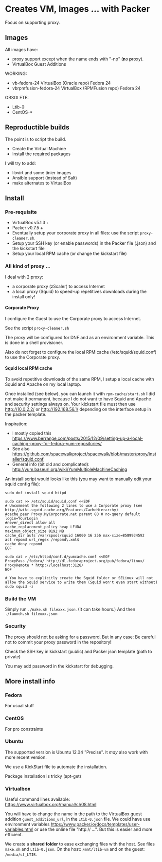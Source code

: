# Creates VM, Images ... with Packer 

Focus on supporting proxy.

## Images

All images have: 
- proxy support except when the name ends with "-np" (**n**o **p**roxy).
- VirtualBox Guest Additions

WORKING:
- vb-fedora-24 VirtualBox (Oracle repo)  Fedora 24 
- vbrpmfusion-fedora-24 VirtualBox (RPMFusion repo)  Fedora 24 

OBSOLETE:
- Ltib-0
- CentOS-\*

## Reproductible builds

The point is to script the build.
- Create the Virtual Machine
- Install the required packages

I will try to add:
- libvirt and some tinier images
- Ansible support (instead of Salt)
- make alternates to VirtualBox


## Install
### Pre-requisite
 
- VirtualBox v5.1.3 +
- Packer v0.7.5 +
- Eventually setup your corporate proxy in all files: use the script `proxy-cleaner.sh`.
- Setup your SSH key (or enable passwords) in the Packer file (.json) and the kickstart file
- Setup your local RPM cache (or change the kickstart file)
 
### All kind of proxy ...

I deal with 2 proxy:
- a corporate proxy (zScaler) to access Internet
- a local proxy (Squid) to speed-up repetitives downloads during the install only!

#### Corporate Proxy

I configure the Guest to use the Corporate proxy to access Internet.

See the script `proxy-cleaner.sh`

The proxy will be configured for DNF and as an environment variable. This is done in a shell provisioner.

Also do not forget to configure the local RPM cache (/etc/squid/squid.conf) to use the Corporate proxy.

#### Squid local RPM cache

To avoid repetitive downloads of the same RPM, I setup a local cache with Squid and Apache on my local laptop.

Once installed (see below), you can launch it with `rpm-cache/start.sh` I did not make it permanent, because I do not want to have Squid and Apache and security settings always on.
Your kickstart file must then use http://10.0.2.2/ or http://192.168.56.1/ depending on the interface setup in the packer template.

Inspiration:
- I mostly copied this https://www.berrange.com/posts/2015/12/09/setting-up-a-local-caching-proxy-for-fedora-yum-repositories/
- See also https://github.com/spacewalkproject/spacewalk/blob/master/proxy/installer/squid.conf
- General info (bit old and complicated): http://yum.baseurl.org/wiki/YumMultipleMachineCaching

An install script would looks like this (you may want to manually edit your squid config file):
```
sudo dnf install squid httpd

sudo cat >> /etc/squid/squid.conf <<EOF
# Uncomment the following 2 lines to use a Corporate proxy (see http://wiki.squid-cache.org/Features/CacheHierarchy)
#cache_peer Proxy.MyCorporate.net parent 80 0 no-query default login=YourLogin
#never_direct allow all
cache_replacement_policy heap LFUDA
maximum_object_size 8192 MB
cache_dir aufs /var/spool/squid 16000 16 256 max-size=8589934592
acl repomd url_regex /repomd\.xml$
cache deny repomd
EOF

sudo cat > /etc/httpd/conf.d/yumcache.conf <<EOF
ProxyPass /fedora/ http://dl.fedoraproject.org/pub/fedora/linux/
ProxyRemote * http://localhost:3128/
EOF

# You have to explicitly create the Squid folder or SELinux will not allow the Squid service to write them (Squid won't even start without)
sudo squid -z
```

### Build the VM
 
Simply run `./make.sh filexxx.json`. (It can take hours.)
And then `./launch.sh filexxx.json`

### Security
 
The proxy should not be asking for a password.  But in any case: Be careful not to commit your proxy password in the repository!

Check the SSH key in kickstart (public) and Packer json template (path to private)

You may add password in the kickstart for debugging.

## More install info
 
### Fedora

For usual stuff

### CentOS

For pro constraints

### Ubuntu

The supported version is Ubuntu 12.04 "Precise".  It *may* also work with more recent version.

We use a KickStart file to automate the installation.

Package installation is tricky (apt-get)

### Virtualbox

Useful command lines available: https://www.virtualbox.org/manual/ch08.html

You will have to change the name in the path to the VirtualBox guest addition `guest_additions_url`, in the `Ltib-0.json` file.
We could have use environment variables https://www.packer.io/docs/templates/user-variables.html or use the online file "http:// ...". But this is easier and more efficient.

We create a **shared folder** to ease exchanging files with the host. See files `make.sh` and `Ltib-0.json`.
On the host: `/mnt/ltib-vm` and on the guest: `/media/sf_LTIB`.


